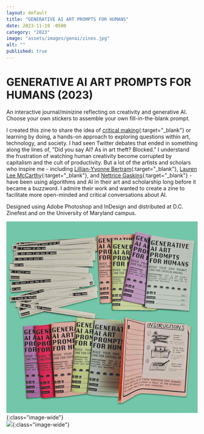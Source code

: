 ```yaml
---
layout: default
title: "GENERATIVE AI ART PROMPTS FOR HUMANS"
date: 2023-11-19 -0500
category: "2023"
image: "assets/images/genai/zines.jpg"
alt: ""
published: true
---
```


# GENERATIVE AI ART PROMPTS FOR HUMANS (2023)

An interactive journal/minizine reflecting on creativity and generative AI. Choose your own stickers to assemble your own fill-in-the-blank prompt.   

I created this zine to share the idea of [critical making](https://www.conceptlab.com/criticalmaking/){:target="_blank"} or learning by doing, a hands-on approach to exploring questions within art, technology, and society. I had seen Twitter debates that ended in something along the lines of, "Did you say AI? As in art theft? Blocked." I understand the frustration of watching human creativity become corrupted by capitalism and the cult of productivity. But a lot of the artists and scholars who inspire me - including [Lillian-Yvonne Bertram](https://www.lillianyvonnebertram.com/){:target="_blank"}, [Lauren Lee McCarthy](https://lauren-mccarthy.com/){:target="_blank"}, and [Nettrice Gaskins](https://www.nettricegaskins.com/){:target="_blank"} - have been using algorithms and AI in their art and scholarship long before it became a buzzword. I admire their work and wanted to create a zine to facilitate more open-minded and critical conversations about AI.   

Designed using Adobe Photoshop and InDesign and distributed at D.C. Zinefest and on the University of Maryland campus.

![](assets/images/genai/zines.jpg){:class="image-wide"}  
![](assets/images/genai/flipthrough.gif){:class="image-wide"}  
